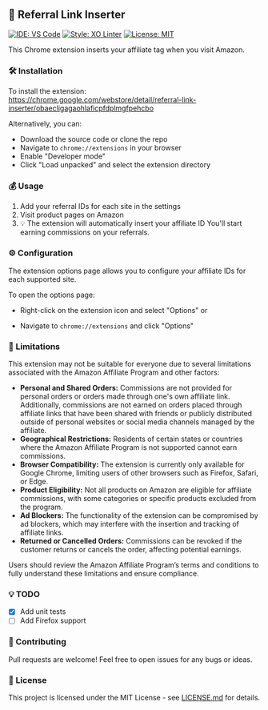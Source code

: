 ## 💜 Referral Link Inserter
[![IDE: VS Code](https://img.shields.io/badge/IDE-VS_Code-blueviolet?logo=visual-studio-code)](https://code.visualstudio.com/)
[![Style: XO Linter](https://img.shields.io/badge/linter-xo-blueviolet)](https://github.com/xojs/xo)
[![License: MIT](https://img.shields.io/badge/License-MIT-mediumpurple.svg)](https://opensource.org/licenses/MIT)

This Chrome extension inserts your affiliate tag when you visit Amazon.

### 🛠 Installation

To install the extension:
https://chrome.google.com/webstore/detail/referral-link-inserter/obaecligagaohlaficpfdplmgfpehcbo

Alternatively, you can:

- Download the source code or clone the repo
- Navigate to `chrome://extensions` in your browser
- Enable "Developer mode"
- Click "Load unpacked" and select the extension directory

### 💰 Usage

1. Add your referral IDs for each site in the settings
2. Visit product pages on Amazon
3. 💡 The extension will automatically insert your affiliate ID
   You'll start earning commissions on your referrals.

### ⚙️ Configuration

The extension options page allows you to configure your affiliate IDs for each supported site.

To open the options page:

- Right-click on the extension icon and select "Options"
  or

- Navigate to `chrome://extensions` and click "Options"

### 🚫 Limitations

This extension may not be suitable for everyone due to several limitations associated with the Amazon Affiliate Program and other factors:

- **Personal and Shared Orders:** Commissions are not provided for personal orders or orders made through one's own affiliate link. Additionally, commissions are not earned on orders placed through affiliate links that have been shared with friends or publicly distributed outside of personal websites or social media channels managed by the affiliate.
- **Geographical Restrictions:** Residents of certain states or countries where the Amazon Affiliate Program is not supported cannot earn commissions.
- **Browser Compatibility:** The extension is currently only available for Google Chrome, limiting users of other browsers such as Firefox, Safari, or Edge.
- **Product Eligibility:** Not all products on Amazon are eligible for affiliate commissions, with some categories or specific products excluded from the program.
- **Ad Blockers:** The functionality of the extension can be compromised by ad blockers, which may interfere with the insertion and tracking of affiliate links.
- **Returned or Cancelled Orders:** Commissions can be revoked if the customer returns or cancels the order, affecting potential earnings.

Users should review the Amazon Affiliate Program’s terms and conditions to fully understand these limitations and ensure compliance.

### 💡 TODO

- [x] Add unit tests
- [ ] Add Firefox support

### 🤝 Contributing

Pull requests are welcome! Feel free to open issues for any bugs or ideas.

### 📄 License

This project is licensed under the MIT License - see [LICENSE.md](LICENSE.md) for details.
